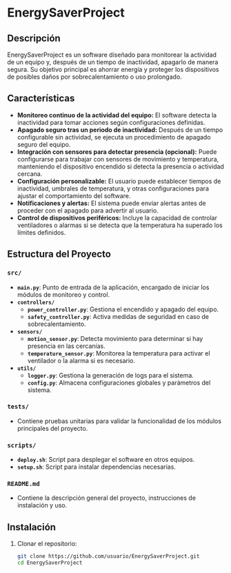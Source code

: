 # EnergySaverProject

## Descripción
EnergySaverProject es un software diseñado para monitorear la actividad de un equipo y, después de un tiempo de inactividad, apagarlo de manera segura. Su objetivo principal es ahorrar energía y proteger los dispositivos de posibles daños por sobrecalentamiento o uso prolongado.

## Características
- **Monitoreo continuo de la actividad del equipo:** El software detecta la inactividad para tomar acciones según configuraciones definidas.
- **Apagado seguro tras un periodo de inactividad:** Después de un tiempo configurable sin actividad, se ejecuta un procedimiento de apagado seguro del equipo.
- **Integración con sensores para detectar presencia (opcional):** Puede configurarse para trabajar con sensores de movimiento y temperatura, manteniendo el dispositivo encendido si detecta la presencia o actividad cercana.
- **Configuración personalizable:** El usuario puede establecer tiempos de inactividad, umbrales de temperatura, y otras configuraciones para ajustar el comportamiento del software.
- **Notificaciones y alertas:** El sistema puede enviar alertas antes de proceder con el apagado para advertir al usuario.
- **Control de dispositivos periféricos:** Incluye la capacidad de controlar ventiladores o alarmas si se detecta que la temperatura ha superado los límites definidos.

## Estructura del Proyecto

### `src/`
- **`main.py`**: Punto de entrada de la aplicación, encargado de iniciar los módulos de monitoreo y control.
- **`controllers/`**
  - **`power_controller.py`**: Gestiona el encendido y apagado del equipo.
  - **`safety_controller.py`**: Activa medidas de seguridad en caso de sobrecalentamiento.
- **`sensors/`**
  - **`motion_sensor.py`**: Detecta movimiento para determinar si hay presencia en las cercanías.
  - **`temperature_sensor.py`**: Monitorea la temperatura para activar el ventilador o la alarma si es necesario.
- **`utils/`**
  - **`logger.py`**: Gestiona la generación de logs para el sistema.
  - **`config.py`**: Almacena configuraciones globales y parámetros del sistema.
  
### `tests/`
- Contiene pruebas unitarias para validar la funcionalidad de los módulos principales del proyecto.

### `scripts/`
- **`deploy.sh`**: Script para desplegar el software en otros equipos.
- **`setup.sh`**: Script para instalar dependencias necesarias.

### `README.md`
- Contiene la descripción general del proyecto, instrucciones de instalación y uso.

## Instalación
1. Clonar el repositorio:
   ```bash
   git clone https://github.com/usuario/EnergySaverProject.git
   cd EnergySaverProject
